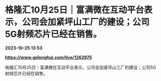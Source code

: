 # 格隆汇10月25日｜富满微在互动平台表示，公司会加紧坪山工厂的建设；公司5G射频芯片已经在销售。

**2023-10-25 13:53**

**https://www.gelonghui.com/live/1262975**

格隆汇10月25日｜富满微在互动平台表示，公司会加紧坪山工厂的建设；公司5G射频芯片已经在销售。